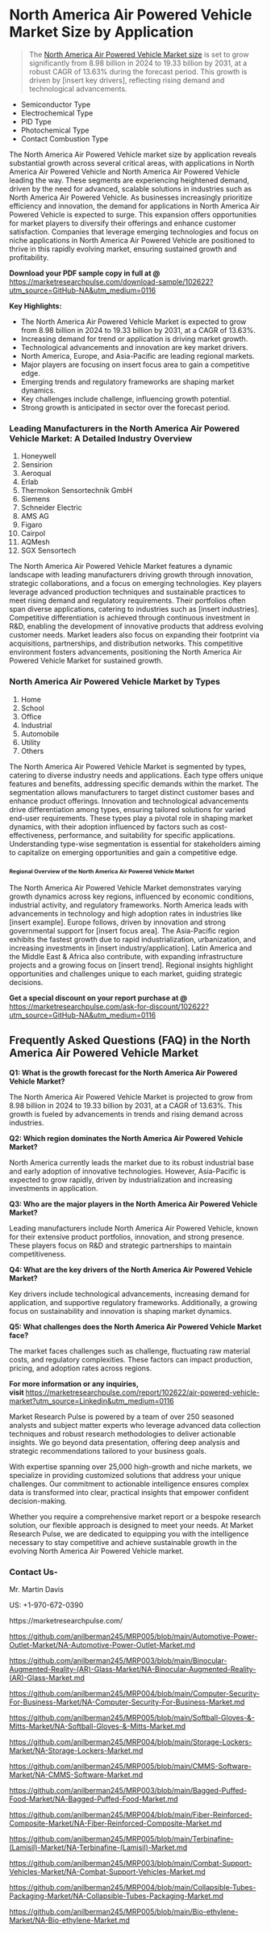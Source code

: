 <h1>North America Air Powered Vehicle Market&nbsp;Size by Application</h1><blockquote><p>The <a href="https://marketresearchpulse.com/download-sample/102622?utm_source=GitHub-NA&amp;utm_medium=0116">North America Air Powered Vehicle Market size</a> is set to grow significantly from 8.98 billion in 2024 to 19.33 billion by 2031, at a robust CAGR of 13.63% during the forecast period. This growth is driven by [insert key drivers], reflecting rising demand and technological advancements.</p></blockquote><ul><li>Semiconductor Type<li> Electrochemical Type<li> PID Type<li> Photochemical Type<li> Contact Combustion Type</li></ul><p>The North America Air Powered Vehicle market size by application reveals substantial growth across several critical areas, with applications in North America Air Powered Vehicle and North America Air Powered Vehicle leading the way. These segments are experiencing heightened demand, driven by the need for advanced, scalable solutions in industries such as North America Air Powered Vehicle. As businesses increasingly prioritize efficiency and innovation, the demand for applications in North America Air Powered Vehicle is expected to surge. This expansion offers opportunities for market players to diversify their offerings and enhance customer satisfaction. Companies that leverage emerging technologies and focus on niche applications in North America Air Powered Vehicle are positioned to thrive in this rapidly evolving market, ensuring sustained growth and profitability.</p><p><strong>Download your PDF sample copy in full at @ </strong><a href="https://marketresearchpulse.com/download-sample/102622?utm_source=GitHub-NA&amp;utm_medium=0116">https://marketresearchpulse.com/download-sample/102622?utm_source=GitHub-NA&amp;utm_medium=0116</a></p><p><strong>Key Highlights: </strong></p><ul><li>The North America Air Powered Vehicle Market is expected to grow from 8.98 billion in 2024 to 19.33 billion by 2031, at a CAGR of 13.63%.</li><li>Increasing demand for trend or application is driving market growth.</li><li>Technological advancements and innovation are key market drivers.</li><li>North America, Europe, and Asia-Pacific are leading regional markets.</li><li>Major players are focusing on insert focus area to gain a competitive edge.</li><li>Emerging trends and regulatory frameworks are shaping market dynamics.</li><li>Key challenges include challenge, influencing growth potential.</li><li>Strong growth is anticipated in sector over the forecast period.</li></ul><h3>Leading Manufacturers in the North America Air Powered Vehicle Market: A Detailed Industry Overview</h3><ol><li>Honeywell</li><li>Sensirion</li><li>Aeroqual</li><li>Erlab</li><li>Thermokon Sensortechnik GmbH</li><li>Siemens</li><li>Schneider Electric</li><li>AMS AG</li><li>Figaro</li><li>Cairpol</li><li>AQMesh</li><li>SGX Sensortech</li></ol><div class="flex max-w-full flex-col flex-grow"><div class="min-h-8 text-message flex w-full flex-col items-end gap-2 whitespace-normal break-words [.text-message+&amp;]:mt-5" dir="auto" data-message-author-role="assistant" data-message-id="fd8432e4-4910-450d-b182-61b7bfb0a01f" data-message-model-slug="gpt-4o"><div class="flex w-full flex-col gap-1 empty:hidden first:pt-[3px]"><div class="markdown prose w-full break-words dark:prose-invert light"><p>The North America Air Powered Vehicle Market features a dynamic landscape with leading manufacturers driving growth through innovation, strategic collaborations, and a focus on emerging technologies. Key players leverage advanced production techniques and sustainable practices to meet rising demand and regulatory requirements. Their portfolios often span diverse applications, catering to industries such as [insert industries]. Competitive differentiation is achieved through continuous investment in R&amp;D, enabling the development of innovative products that address evolving customer needs. Market leaders also focus on expanding their footprint via acquisitions, partnerships, and distribution networks. This competitive environment fosters advancements, positioning the North America Air Powered Vehicle Market for sustained growth.</p></div></div></div></div><h3>North America Air Powered Vehicle Market by Types</h3><ol><li>Home<li> School<li> Office<li> Industrial<li> Automobile<li> Utility<li> Others</li></ol><div class="flex max-w-full flex-col flex-grow"><div class="min-h-8 text-message flex w-full flex-col items-end gap-2 whitespace-normal break-words [.text-message+&amp;]:mt-5" dir="auto" data-message-author-role="assistant" data-message-id="084470be-0bb7-4664-bddf-5156b4f41249" data-message-model-slug="gpt-4o-mini"><div class="flex w-full flex-col gap-1 empty:hidden first:pt-[3px]"><div class="markdown prose w-full break-words dark:prose-invert light"><p>The North America Air Powered Vehicle Market is segmented by types, catering to diverse industry needs and applications. Each type offers unique features and benefits, addressing specific demands within the market. The segmentation allows manufacturers to target distinct customer bases and enhance product offerings. Innovation and technological advancements drive differentiation among types, ensuring tailored solutions for varied end-user requirements. These types play a pivotal role in shaping market dynamics, with their adoption influenced by factors such as cost-effectiveness, performance, and suitability for specific applications. Understanding type-wise segmentation is essential for stakeholders aiming to capitalize on emerging opportunities and gain a competitive edge.</p></div></div></div></div><h3><span style="font-size: 11px;">Regional Overview of the North America Air Powered Vehicle Market</span></h3><div class="flex max-w-full flex-col flex-grow"><div class="min-h-8 text-message flex w-full flex-col items-end gap-2 whitespace-normal break-words [.text-message+&amp;]:mt-5" dir="auto" data-message-author-role="assistant" data-message-id="e9038762-ce64-4e30-91c9-9bd413514231" data-message-model-slug="gpt-4o-mini"><div class="flex w-full flex-col gap-1 empty:hidden first:pt-[3px]"><div class="markdown prose w-full break-words dark:prose-invert light"><p>The North America Air Powered Vehicle Market demonstrates varying growth dynamics across key regions, influenced by economic conditions, industrial activity, and regulatory frameworks. North America leads with advancements in technology and high adoption rates in industries like [insert example]. Europe follows, driven by innovation and strong governmental support for [insert focus area]. The Asia-Pacific region exhibits the fastest growth due to rapid industrialization, urbanization, and increasing investments in [insert industry/application]. Latin America and the Middle East &amp; Africa also contribute, with expanding infrastructure projects and a growing focus on [insert trend]. Regional insights highlight opportunities and challenges unique to each market, guiding strategic decisions.</p></div></div></div></div><p><strong>Get a special discount on your report purchase at @ </strong><a href="https://marketresearchpulse.com/ask-for-discount/102622?utm_source=GitHub-NA&amp;utm_medium=0116">https://marketresearchpulse.com/ask-for-discount/102622?utm_source=GitHub-NA&amp;utm_medium=0116</a></p><h2>Frequently Asked Questions (FAQ) in the North America Air Powered Vehicle Market</h2><p><strong>Q1: What is the growth forecast for the North America Air Powered Vehicle Market?</strong></p><p>The North America Air Powered Vehicle Market is projected to grow from 8.98 billion in 2024 to 19.33 billion by 2031, at a CAGR of 13.63%. This growth is fueled by advancements in trends and rising demand across industries.</p><p><strong>Q2: Which region dominates the North America Air Powered Vehicle Market?</strong></p><p>North America currently leads the market due to its robust industrial base and early adoption of innovative technologies. However, Asia-Pacific is expected to grow rapidly, driven by industrialization and increasing investments in application.</p><p><strong>Q3: Who are the major players in the North America Air Powered Vehicle Market?</strong></p><p>Leading manufacturers include North America Air Powered Vehicle, known for their extensive product portfolios, innovation, and strong presence. These players focus on R&amp;D and strategic partnerships to maintain competitiveness.</p><p><strong>Q4: What are the key drivers of the North America Air Powered Vehicle Market?</strong></p><p>Key drivers include technological advancements, increasing demand for application, and supportive regulatory frameworks. Additionally, a growing focus on sustainability and innovation is shaping market dynamics.</p><p><strong>Q5: What challenges does the North America Air Powered Vehicle Market face?</strong></p><p>The market faces challenges such as challenge, fluctuating raw material costs, and regulatory complexities. These factors can impact production, pricing, and adoption rates across regions.</p><p><strong>For more information or any inquiries, visit&nbsp;</strong><a href="https://marketresearchpulse.com/report/102622/air-powered-vehicle-market?utm_source=Linkedin&utm_medium=0116">https://marketresearchpulse.com/report/102622/air-powered-vehicle-market?utm_source=Linkedin&utm_medium=0116</a></p><p>Market Research Pulse is powered by a team of over 250 seasoned analysts and subject matter experts who leverage advanced data collection techniques and robust research methodologies to deliver actionable insights. We go beyond data presentation, offering deep analysis and strategic recommendations tailored to your business goals.</p><p>With expertise spanning over 25,000 high-growth and niche markets, we specialize in providing customized solutions that address your unique challenges. Our commitment to actionable intelligence ensures complex data is transformed into clear, practical insights that empower confident decision-making.</p><p>Whether you require a comprehensive market report or a bespoke research solution, our flexible approach is designed to meet your needs. At Market Research Pulse, we are dedicated to equipping you with the intelligence necessary to stay competitive and achieve sustainable growth in the evolving North America Air Powered Vehicle market.</p><h3><strong>Contact Us-</strong></h3><p>Mr. Martin Davis</p><p>US: +1-970-672-0390</p><p>https://marketresearchpulse.com/</p><p><a href="https://github.com/anilberman245/MRP005/blob/main/Automotive-Power-Outlet-Market/NA-Automotive-Power-Outlet-Market.md">https://github.com/anilberman245/MRP005/blob/main/Automotive-Power-Outlet-Market/NA-Automotive-Power-Outlet-Market.md</a></p><p><a href="https://github.com/anilberman245/MRP003/blob/main/Binocular-Augmented-Reality-(AR)-Glass-Market/NA-Binocular-Augmented-Reality-(AR)-Glass-Market.md">https://github.com/anilberman245/MRP003/blob/main/Binocular-Augmented-Reality-(AR)-Glass-Market/NA-Binocular-Augmented-Reality-(AR)-Glass-Market.md</a></p><p><a href="https://github.com/anilberman245/MRP004/blob/main/Computer-Security-For-Business-Market/NA-Computer-Security-For-Business-Market.md">https://github.com/anilberman245/MRP004/blob/main/Computer-Security-For-Business-Market/NA-Computer-Security-For-Business-Market.md</a></p><p><a href="https://github.com/anilberman245/MRP005/blob/main/Softball-Gloves-&-Mitts-Market/NA-Softball-Gloves-&-Mitts-Market.md">https://github.com/anilberman245/MRP005/blob/main/Softball-Gloves-&-Mitts-Market/NA-Softball-Gloves-&-Mitts-Market.md</a></p><p><a href="https://github.com/anilberman245/MRP004/blob/main/Storage-Lockers-Market/NA-Storage-Lockers-Market.md">https://github.com/anilberman245/MRP004/blob/main/Storage-Lockers-Market/NA-Storage-Lockers-Market.md</a></p><p><a href="https://github.com/anilberman245/MRP005/blob/main/CMMS-Software-Market/NA-CMMS-Software-Market.md">https://github.com/anilberman245/MRP005/blob/main/CMMS-Software-Market/NA-CMMS-Software-Market.md</a></p><p><a href="https://github.com/anilberman245/MRP003/blob/main/Bagged-Puffed-Food-Market/NA-Bagged-Puffed-Food-Market.md">https://github.com/anilberman245/MRP003/blob/main/Bagged-Puffed-Food-Market/NA-Bagged-Puffed-Food-Market.md</a></p><p><a href="https://github.com/anilberman245/MRP004/blob/main/Fiber-Reinforced-Composite-Market/NA-Fiber-Reinforced-Composite-Market.md">https://github.com/anilberman245/MRP004/blob/main/Fiber-Reinforced-Composite-Market/NA-Fiber-Reinforced-Composite-Market.md</a></p><p><a href="https://github.com/anilberman245/MRP005/blob/main/Terbinafine-(Lamisil)-Market/NA-Terbinafine-(Lamisil)-Market.md">https://github.com/anilberman245/MRP005/blob/main/Terbinafine-(Lamisil)-Market/NA-Terbinafine-(Lamisil)-Market.md</a></p><p><a href="https://github.com/anilberman245/MRP003/blob/main/Combat-Support-Vehicles-Market/NA-Combat-Support-Vehicles-Market.md">https://github.com/anilberman245/MRP003/blob/main/Combat-Support-Vehicles-Market/NA-Combat-Support-Vehicles-Market.md</a></p><p><a href="https://github.com/anilberman245/MRP004/blob/main/Collapsible-Tubes-Packaging-Market/NA-Collapsible-Tubes-Packaging-Market.md">https://github.com/anilberman245/MRP004/blob/main/Collapsible-Tubes-Packaging-Market/NA-Collapsible-Tubes-Packaging-Market.md</a></p><p><a href="https://github.com/anilberman245/MRP005/blob/main/Bio-ethylene-Market/NA-Bio-ethylene-Market.md">https://github.com/anilberman245/MRP005/blob/main/Bio-ethylene-Market/NA-Bio-ethylene-Market.md</a></p>
